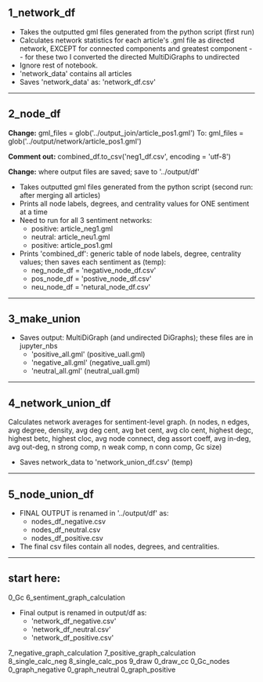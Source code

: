 ## 1_network_df

- Takes the outputted gml files generated from the python script (first run)
- Calculates network statistics for each article's .gml file as directed network, EXCEPT for connected components and greatest component -- for these two I converted the directed MultiDiGraphs to undirected
- Ignore rest of notebook.
- 'network_data' contains all articles
- Saves 'network_data' as: 'network_df.csv'

---
## 2_node_df

**Change:**
gml_files = glob('../output_join/article_pos1.gml')
To: gml_files = glob('../output/network/article_pos1.gml')

**Comment out:**
combined_df.to_csv('neg1_df.csv', encoding = 'utf-8')

**Change:**
where output files are saved; save to '../output/df'

- Takes outputted gml files generated from the python script (second run: after merging all articles)
- Prints all node labels, degrees, and centrality values for ONE sentiment at a time
- Need to run for all 3 sentiment networks:
  - positive: article_neg1.gml
  - neutral: article_neu1.gml
  - positive: article_pos1.gml
- Prints 'combined_df': generic table of node labels, degree, centrality values; then saves each sentiment as (temp):
  - neg_node_df = 'negative_node_df.csv'
  - pos_node_df = 'postive_node_df.csv'
  - neu_node_df = 'netural_node_df.csv'

---
## 3_make_union

- Saves output: MultiDiGraph (and undirected DiGraphs); these files are in jupyter_nbs
  - 'positive_all.gml' (positive_uall.gml)
  - 'negative_all.gml' (negative_uall.gml)
  - 'neutral_all.gml' (neutral_uall.gml)

---
## 4_network_union_df

Calculates network averages for sentiment-level graph.
(n nodes, n edges, avg degree, density, avg deg cent, avg bet cent, avg clo cent, highest degc, highest betc, highest cloc, avg node connect, deg assort coeff, avg in-deg, avg out-deg, n strong comp, n weak comp, n conn comp, Gc size)

- Saves network_data to 'network_union_df.csv' (temp)

---
## 5_node_union_df

- FINAL OUTPUT is renamed in '../output/df' as:
  - nodes_df_negative.csv
  - nodes_df_neutral.csv
  - nodes_df_positive.csv
- The final csv files contain all nodes, degrees, and centralities.

---
## start here:

0_Gc
6_sentiment_graph_calculation


- Final output is renamed in output/df as:
  - 'network_df_negative.csv'
  - 'network_df_neutral.csv'
  - 'network_df_positive.csv'


7_negative_graph_calculation
7_positive_graph_calculation
8_single_calc_neg
8_single_calc_pos
9_draw
0_draw_cc
0_Gc_nodes
0_graph_negative
0_graph_neutral
0_graph_positive
